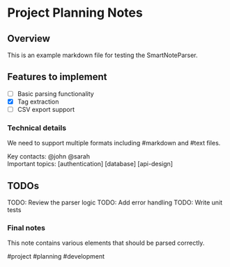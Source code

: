 # Project Planning Notes

## Overview
This is an example markdown file for testing the SmartNoteParser.

## Features to implement
- [ ] Basic parsing functionality  
- [x] Tag extraction
- [ ] CSV export support

### Technical details
We need to support multiple formats including #markdown and #text files.

Key contacts: @john @sarah  
Important topics: [authentication] [database] [api-design]

## TODOs
TODO: Review the parser logic
TODO: Add error handling
TODO: Write unit tests  

### Final notes
This note contains various elements that should be parsed correctly.

#project #planning #development